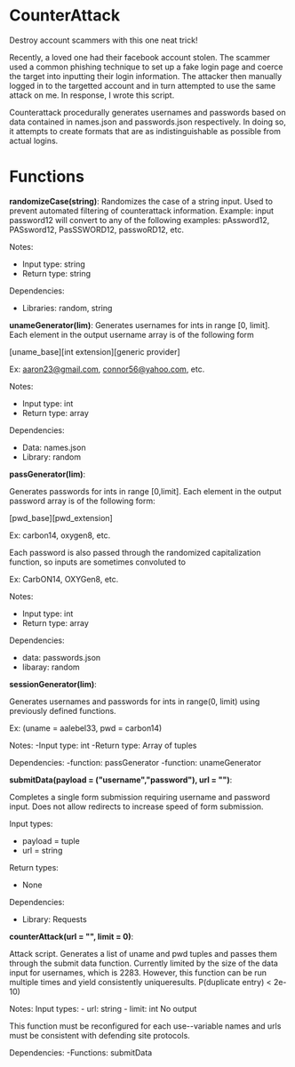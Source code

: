 # CounterAttack
Destroy account scammers with this one neat trick!

Recently, a loved one had their facebook account stolen. The scammer used a common phishing technique to set up a fake login page and coerce the target into inputting their login information. The attacker then manually logged in to the targetted account and in turn attempted to use the same attack on me. In response, I wrote this script.

Counterattack procedurally generates usernames and passwords based on data contained in names.json and passwords.json respectively. In doing so, it attempts to create formats that are as indistinguishable as possible from actual logins. 

# Functions

**randomizeCase(string)**:
Randomizes the case of a string input. Used to prevent automated filtering of counterattack information.
Example: input password12 will convert to any of the following examples: pAssword12, PASsword12, PasSSWORD12, passwoRD12, etc.

Notes:
- Input type: string
- Return type: string
	
Dependencies: 
- Libraries: random, string

**unameGenerator(lim)**:
Generates usernames for ints in range [0, limit]. Each element in the output username array is of the following form

[uname_base][int extension][generic provider]

Ex: aaron23@gmail.com, connor56@yahoo.com, etc.

Notes: 
 - Input type: int
 - Return type: array 
		  
Dependencies: 
 - Data: names.json
 - Library: random
      
**passGenerator(lim)**:

Generates passwords for ints in range [0,limit]. Each element in the output password array is of the following form:

[pwd_base][pwd_extension]

Ex: carbon14, oxygen8, etc.

Each password is also passed through the randomized capitalization function, so inputs are sometimes convoluted to 

Ex: CarbON14, OXYGen8, etc.

Notes:
- Input type: int
- Return type: array
    
Dependencies: 
- data: passwords.json
- libaray: random

**sessionGenerator(lim)**:

Generates usernames and passwords for ints in range(0, limit) using previously defined functions.

Ex: (uname = aalebel33, pwd = carbon14)

Notes:
  -Input type: int
  -Return type: Array of tuples

Dependencies: 
  -function: passGenerator
  -function: unameGenerator

**submitData(payload = ("username","password"), url = "")**:

Completes a single form submission requiring username and password input. Does not allow redirects to increase speed of form submission.

Input types: 
  - payload = tuple
  - url = string
   
Return types:
  - None
  
Dependencies:
  - Library: Requests

**counterAttack(url = "", limit = 0)**:

  Attack script. Generates a list of uname and pwd tuples and passes them through the submit data function.
  Currently limited by the size of the data input for usernames, which is 2283. 
  However, this function can be run multiple times and yield consistently uniqueresults. P(duplicate entry) < 2e-10)
  
  Notes:
   Input types:
     - url: string 
     - limit: int
   No output
    
  This function must be reconfigured for each use--variable names and urls must be consistent with defending site protocols.
    
  Dependencies: 
    -Functions: submitData


